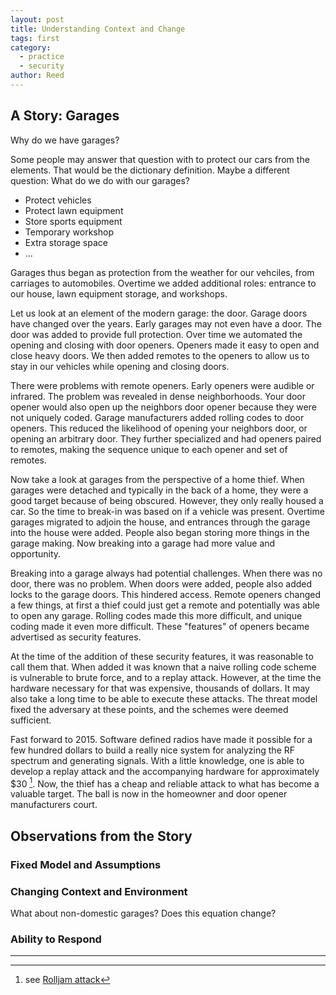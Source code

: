 ```yaml
---
layout: post
title: Understanding Context and Change
tags: first
category: 
  - practice
  - security
author: Reed
---
```


## A Story: Garages
Why do we have garages? 






Some people may answer that question with to protect our cars from the elements. That would be the dictionary definition. Maybe a different question: What do we do with our garages?

* Protect vehicles
* Protect lawn equipment
* Store sports equipment
* Temporary workshop
* Extra storage space
* ...

Garages thus began as protection from the weather for our vehciles, from carriages to automobiles. Overtime we added additional roles: entrance to our house, lawn equipment storage, and workshops. 

Let us look at an element of the modern garage: the door. Garage doors have changed over the years. Early garages may not even have a door. The door was added to provide full protection. Over time we automated the opening and closing with door openers. Openers made it easy to open and close heavy doors. We then added remotes to the openers to allow us to stay in our vehicles while opening and closing doors. 

There were problems with remote openers. Early openers were audible or infrared. The problem was revealed in dense neighborhoods. Your door opener would also open up the neighbors door opener because they were not uniquely coded. Garage manufacturers added rolling codes to door openers. This reduced the likelihood of opening your neighbors door, or opening an arbitrary door. They further specialized and had openers paired to remotes, making the sequence unique to each opener and set of remotes.

Now take a look at garages from the perspective of a home thief. When garages were detached and typically in the back of a home, they were a good target because of being obscured. However, they only really housed a car. So the time to break-in was based on if a vehicle was present. Overtime garages migrated to adjoin the house, and entrances through the garage into the house were added. People also began storing more things in the garage making. Now breaking into a garage had more value and opportunity.

Breaking into a garage always had potential challenges. When there was no door, there was no problem. When doors were added, people also added locks to the garage doors. This hindered access. Remote openers changed a few things, at first a thief could just get a remote and potentially was able to open any garage. Rolling codes made this more difficult, and unique coding made it even more difficult. These "features" of openers became advertised as security features. 

At the time of the addition of these security features, it was reasonable to call them that. When added it was known that a naive rolling code scheme is vulnerable to brute force, and to a replay attack. However, at the time the hardware necessary for that was expensive, thousands of dollars. It may also take a long time to be able to execute these attacks. The threat model fixed the adversary at these points, and the schemes were deemed sufficient.

Fast forward to 2015. Software defined radios have made it possible for a few hundred dollars to build a really nice system for analyzing the RF spectrum and generating signals. With a little knowledge, one is able to develop a replay attack and the accompanying hardware for approximately $30 [^1]. Now, the thief has a cheap and reliable attack to what has become a valuable target. The ball is now in the homeowner and door opener manufacturers court.

## Observations from the Story

### Fixed Model and Assumptions

### Changing Context and Environment

What about non-domestic garages? Does this equation change?

### Ability to Respond


---

[^1]: see [Rolljam attack](http://makezine.com/2015/08/11/anatomy-of-the-rolljam-wireless-car-hack/)

[^2]: [Physical garage attack](https://www.schneier.com/blog/archives/2010/08/breaking_into_a.html)

[^3]: A description of the importance of context when being asked to compare (src: [Kottke](http://kottke.org/17/02/maybe-theres-more-that-brings-us-together-than-you-think)):
<!-- > From Amos’s theory about the way people made judgments of similarity spilled all sorts of interesting insights. If the mind, when it compares two things, essentially counts up the features it notices in each of them, it might also judge those things to be at once more similar and more dissimilar to each other than some other pair of things. They might have both a lot in common and a lot not in common. Love and hate, and funny and sad, and serious and silly: Suddenly they could be seen — as they feel — as having more fluid relationships to each other. They weren’t simply opposites on a fixed mental continuum; they could be thought of as similar in some of their features and different in others. Amos’s theory also offered a fresh view into what might be happening when people violated transitivity and thus made seemingly irrational choices.
> 
> When people picked coffee over tea, and tea over hot chocolate, and then turned around and picked hot chocolate over coffee — they weren’t comparing two drinks in some holistic manner. Hot drinks didn’t exist as points on some mental map at fixed distances from some ideal. They were collections of features. Those features might become more or less noticeable; their prominence in the mind depended on the context in which they were perceived. And the choice created its own context: Different features might assume greater prominence in the mind when the coffee was being compared to tea (caffeine) than when it was being compared to hot chocolate (sugar). And what was true of drinks might also be true of people, and ideas, and emotions.
> 
> The idea was interesting: When people make decisions, they are also making judgments about similarity, between some object in the real world and what they ideally want. They make these judgments by, in effect, counting up the features they notice. And as the noticeability of features can be manipulated by the way they are highlighted, the sense of how similar two things are might also be manipulated. For instance, if you wanted two people to think of themselves as more similar to each other than they otherwise might, you might put them in a context that stressed the features they shared. Two American college students in the United States might look at each other and see a total stranger; the same two college students on their junior year abroad in Togo might find that they are surprisingly similar: They’re both Americans!
> 
> By changing the context in which two things are compared, you submerge certain features and force others to the surface. “It is generally assumed that classifications are determined by similarities among the objects,” wrote Amos, before offering up an opposing view: that “the similarity of objects is modified by the manner in which they are classified. Thus, similarity has two faces: causal and derivative. It serves as a basis for the classification of objects, but is also influenced by the adopted classification.” A banana and an apple seem more similar than they otherwise would because we’ve agreed to call them both fruit. Things are grouped together for a reason, but, once they are grouped, their grouping causes them to seem more like each other than they otherwise would. That is, the mere act of classification reinforces stereotypes. If you want to weaken some stereotype, eliminate the classification. -->